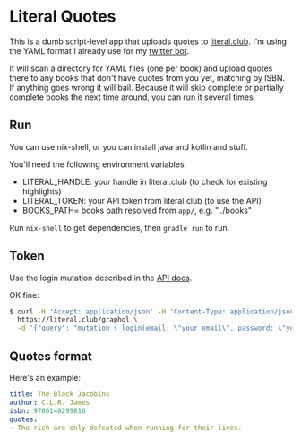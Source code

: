 # Literal Quotes

This is a dumb script-level app that uploads quotes to [literal.club](https://literal.club). I'm using the YAML format I already use for my [twitter bot](https://github.com/eddsteel/bookbot).

It will scan a directory for YAML files (one per book) and upload quotes there to any books that don't have quotes from you yet, matching by ISBN. If anything goes wrong it will bail. Because it will skip complete or partially complete books the next time around, you can run it several times.

## Run

You can use nix-shell, or you can install java and kotlin and stuff.

You'll need the following environment variables

- LITERAL_HANDLE: your handle in literal.club (to check for existing highlights)
- LITERAL_TOKEN: your API token from literal.club (to use the API)
- BOOKS_PATH= books path resolved from `app/`, e.g. "../books"

Run `nix-shell` to get dependencies, then `gradle run` to run.

## Token

Use the login mutation described in the [API docs](https://literal.club/pages/api).

OK fine:

``` sh
$ curl -H 'Accept: application/json' -H 'Content-Type: application/json' -XPOST \
  https://literal.club/graphql \
  -d '{"query": "mutation { login(email: \"your email\", password: \"your password\") {token}}"}' | jq -r .data.login.token
```

## Quotes format

Here's an example:

```yaml
title: The Black Jacobins
author: C.L.R. James
isbn: 9780140299816
quotes:
- The rich are only defeated when running for their lives.
```

